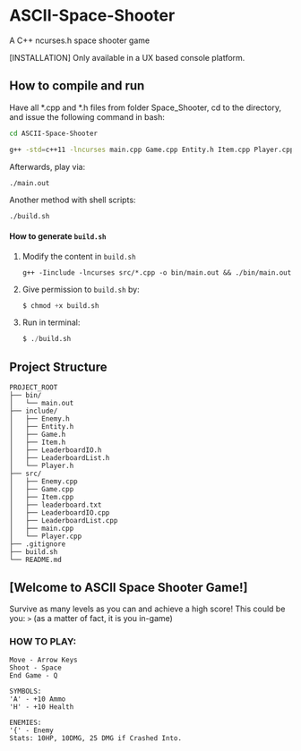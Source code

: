 # ASCII-Space-Shooter

A C++ ncurses.h space shooter game

[INSTALLATION]
Only available in a UX based console platform.

## How to compile and run

Have all *.cpp and *.h files from folder Space_Shooter, cd to the directory, and issue the following command in bash:
```bash
cd ASCII-Space-Shooter

g++ -std=c++11 -lncurses main.cpp Game.cpp Entity.h Item.cpp Player.cpp Enemy.cpp LeaderboardList.cpp LeaderboardIO.cpp -o main.out
```
Afterwards, play via:
```bash
./main.out
```

Another method with shell scripts:
```shell
./build.sh
```

#### How to generate `build.sh`

1. Modify the content in `build.sh`
    ```shell
    g++ -Iinclude -lncurses src/*.cpp -o bin/main.out && ./bin/main.out
    ```
2. Give permission to `build.sh` by:
    ```s
    $ chmod +x build.sh
    ```
3. Run in terminal:
    ```s
    $ ./build.sh
    ```

## Project Structure
```
PROJECT_ROOT
├── bin/
│   └── main.out
├── include/
│   ├── Enemy.h
│   ├── Entity.h
│   ├── Game.h
│   ├── Item.h
│   ├── LeaderboardIO.h
│   ├── LeaderboardList.h
│   └── Player.h
├── src/
│   ├── Enemy.cpp
│   ├── Game.cpp
│   ├── Item.cpp
│   ├── leaderboard.txt
│   ├── LeaderboardIO.cpp
│   ├── LeaderboardList.cpp
│   ├── main.cpp
│   └── Player.cpp
├── .gitignore
├── build.sh
└── README.md
```

## [Welcome to ASCII Space Shooter Game!]

Survive as many levels as you can and achieve a high score! This could be you: `>` (as a matter of fact, it is you in-game)

### HOW TO PLAY:
```
Move - Arrow Keys
Shoot - Space
End Game - Q

SYMBOLS:
'A' - +10 Ammo
'H' - +10 Health

ENEMIES:
'{' - Enemy
Stats: 10HP, 10DMG, 25 DMG if Crashed Into.
```
